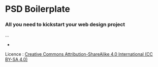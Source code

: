 # PSD Boilerplate
### All you need to kickstart your web design project

…

-

Licence : [Creative Commons Attribution-ShareAlike 4.0 International (CC BY-SA 4.0)](http://creativecommons.org/licenses/by-sa/4.0/)
